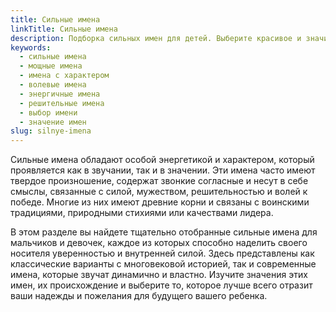 ```yaml
---
title: Сильные имена
linkTitle: Сильные имена
description: Подборка сильных имен для детей. Выберите красивое и значимое имя с сильным характером и энергетикой для своего ребенка.
keywords:
  - сильные имена
  - мощные имена
  - имена с характером
  - волевые имена
  - энергичные имена
  - решительные имена
  - выбор имени
  - значение имен
slug: silnye-imena
---
```


Сильные имена обладают особой энергетикой и характером, который проявляется как в звучании, так и в значении. Эти имена часто имеют твердое произношение, содержат звонкие согласные и несут в себе смыслы, связанные с силой, мужеством, решительностью и волей к победе. Многие из них имеют древние корни и связаны с воинскими традициями, природными стихиями или качествами лидера.

В этом разделе вы найдете тщательно отобранные сильные имена для мальчиков и девочек, каждое из которых способно наделить своего носителя уверенностью и внутренней силой. Здесь представлены как классические варианты с многовековой историей, так и современные имена, которые звучат динамично и властно. Изучите значения этих имен, их происхождение и выберите то, которое лучше всего отразит ваши надежды и пожелания для будущего вашего ребенка.
